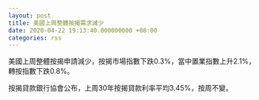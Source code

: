 ```yaml
---
layout: post
title: 美國上周整體按揭需求減少
date: 2020-04-22 19:13:40.000000000 +08:00
categories: rss
---
```


美國上周整體按揭申請減少，按揭市場指數下跌0.3%，當中置業指數上升2.1%，轉按指數下跌0.8%。

按揭貸款銀行協會公布，上周30年按揭貸款利率平均3.45%，按周不變。

